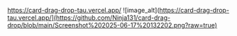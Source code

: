 https://card-drag-drop-tau.vercel.app/
![image_alt](https://card-drag-drop-tau.vercel.app/](https://github.com/Ninja131/card-drag-drop/blob/main/Screenshot%202025-06-17%20132202.png?raw=true)
